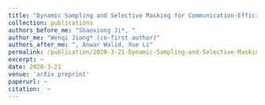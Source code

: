 ```yaml
---
title: "Dynamic Sampling and Selective Masking for Communication-Efficient Federated Learning"
collection: publications
authors_before_me: "Shaoxiong Ji*, "
author_me: "Wenqi Jiang* (co-first author)"
authors_after_me: ", Anwar Walid, Xue Li"
permalink: /publication/2020-3-21-Dynamic-Sampling-and-Selective-Masking-for-Communication-Efficient-Federated-Learning
excerpt: ~
date: 2020-3-21
venue: 'arXiv preprint'
paperurl: ~ 
citation:  ~ 
---
```

<!-- This paper is about the number 1. The number 2 is left for future work. -->

<!-- [Download paper here](http://academicpages.github.io/files/paper1.pdf) -->

<!-- Recommended citation: Your Name, You. (2009). "Paper Title Number 1." <i>Journal 1</i>. 1(1). -->